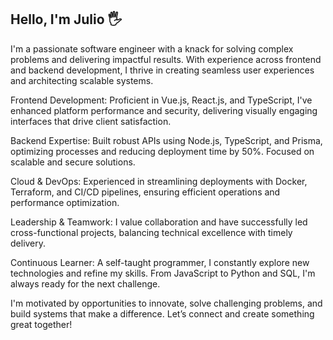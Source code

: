 ## Hello, I'm Julio 🖐

I'm a passionate software engineer with a knack for solving complex problems and delivering impactful results. With experience across frontend and backend development, I thrive in creating seamless user experiences and architecting scalable systems.

Frontend Development: Proficient in Vue.js, React.js, and TypeScript, I've enhanced platform performance and security, delivering visually engaging interfaces that drive client satisfaction.

Backend Expertise: Built robust APIs using Node.js, TypeScript, and Prisma, optimizing processes and reducing deployment time by 50%. Focused on scalable and secure solutions.

Cloud & DevOps: Experienced in streamlining deployments with Docker, Terraform, and CI/CD pipelines, ensuring efficient operations and performance optimization.

Leadership & Teamwork: I value collaboration and have successfully led cross-functional projects, balancing technical excellence with timely delivery.

Continuous Learner: A self-taught programmer, I constantly explore new technologies and refine my skills. From JavaScript to Python and SQL, I'm always ready for the next challenge.

I'm motivated by opportunities to innovate, solve challenging problems, and build systems that make a difference. Let’s connect and create something great together!
